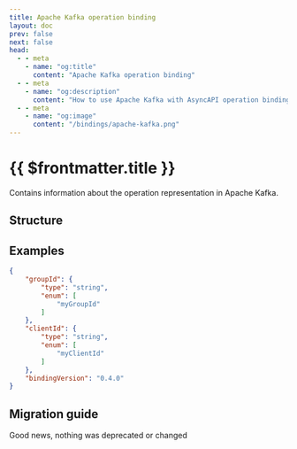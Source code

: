 ```yaml
---
title: Apache Kafka operation binding
layout: doc
prev: false
next: false
head:
  - - meta
    - name: "og:title"
      content: "Apache Kafka operation binding"
  - - meta
    - name: "og:description"
      content: "How to use Apache Kafka with AsyncAPI operation binding"
  - - meta
    - name: "og:image"
      content: "/bindings/apache-kafka.png"
---
```


# {{ $frontmatter.title }}

Contains information about the operation representation in Apache Kafka.

## Structure

<Json url="https://raw.githubusercontent.com/asyncapi/spec-json-schemas/master/bindings/kafka/0.4.0/operation.json"/>

## Examples

```json
{
    "groupId": {
        "type": "string",
        "enum": [
            "myGroupId"
        ]
    },
    "clientId": {
        "type": "string",
        "enum": [
            "myClientId"
        ]
    },
    "bindingVersion": "0.4.0"
}
```

## Migration guide

Good news, nothing was deprecated or changed